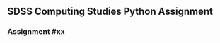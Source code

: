 ## SDSS Computing Studies Python Assignment
### Assignment #xx <Title> (Total Marks xx)

Objectives:
* Use the input() function to retrieve information from the keyboard

To date, most of the data that we have used in Python has been assigned to variables using the variable assignment #=# operator.

### XX Tasks

##### Task 1
(x points) 


